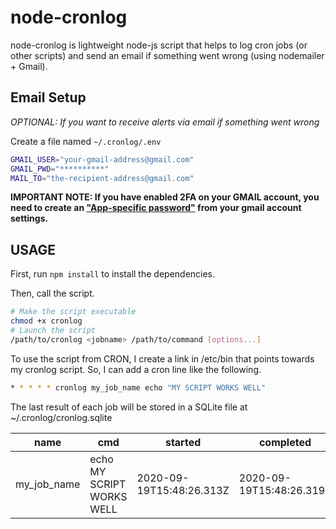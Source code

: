 # node-cronlog

node-cronlog is lightweight node-js script that helps to log cron jobs (or other scripts) and send an email if something went wrong (using nodemailer + Gmail).

## Email Setup

*OPTIONAL: If you want to receive alerts via email if something went wrong*

Create a file named `~/.cronlog/.env`
```bash ~/.cronlog/.env
GMAIL_USER="your-gmail-address@gmail.com"
GMAIL_PWD="**********"
MAIL_TO="the-recipient-address@gmail.com"
```

**IMPORTANT NOTE: If you have enabled 2FA on your GMAIL account, you need to create an ["App-specific password"](https://www.google.com/url?sa=t&rct=j&q=&esrc=s&source=web&cd=&cad=rja&uact=8&ved=2ahUKEwjCzsLKw_XrAhVL5uAKHeN2DBMQFjAAegQIAxAB&url=https%3A%2F%2Fsupport.google.com%2Faccounts%2Fanswer%2F185833%3Fhl%3Den&usg=AOvVaw2qwXmKRTjsa0k-q38HqJIX) from your gmail account settings.**

## USAGE

First, run `npm install` to install the dependencies.

Then, call the script.
```bash
# Make the script executable
chmod +x cronlog
# Launch the script
/path/to/cronlog <jobname> /path/to/command [options...] 
```

To use the script from CRON, I create a link in /etc/bin that points towards my cronlog script. So, I can add a cron line like the following.

```bash
* * * * * cronlog my_job_name echo "MY SCRIPT WORKS WELL"
```

The last result of each job will be stored in a SQLite file at ~/.cronlog/cronlog.sqlite

|name       |cmd                 |started                 |completed               |duration  |output                   |status    
|---------- |--------------------|------------------------|------------------------|----------|-------------------------|----------
|my_job_name|echo MY SCRIPT WORKS WELL|2020-09-19T15:48:26.313Z|2020-09-19T15:48:26.319Z|0.006|MY SCRIPT WORKS WELL     |0